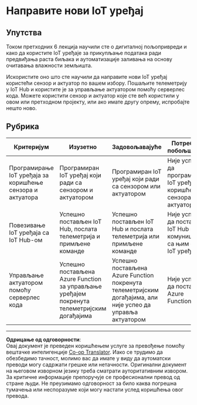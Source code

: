 <!--
CO_OP_TRANSLATOR_METADATA:
{
  "original_hash": "34010c663d96d5f419eda6ac2366a78d",
  "translation_date": "2025-08-28T14:56:20+00:00",
  "source_file": "2-farm/lessons/6-keep-your-plant-secure/assignment.md",
  "language_code": "sr"
}
-->
# Направите нови IoT уређај

## Упутства

Током претходних 6 лекција научили сте о дигиталној пољопривреди и како да користите IoT уређаје за прикупљање података ради предвиђања раста биљака и аутоматизације заливања на основу очитавања влажности земљишта.

Искористите оно што сте научили да направите нови IoT уређај користећи сензор и актуатор по вашем избору. Пошаљите телеметрију у IoT Hub и користите је за управљање актуатором помоћу серверлес кода. Можете користити сензор и актуатор које сте већ користили у овом или претходном пројекту, или ако имате другу опрему, испробајте нешто ново.

## Рубрика

| Критеријум | Изузетно | Задовољавајуће | Потребно побољшање |
| ---------- | -------- | -------------- | ------------------ |
| Програмирање IoT уређаја за коришћење сензора и актуатора | Програмиран IoT уређај који ради са сензором и актуатором | Програмиран IoT уређај који ради са сензором или актуатором | Није успео да програмира IoT уређај за коришћење сензора или актуатора |
| Повезивање IoT уређаја са IoT Hub-ом | Успешно постављен IoT Hub, послата телеметрија и примљене команде | Успешно постављен IoT Hub и послата телеметрија или примљене команде | Није успео да постави IoT Hub и комуницира са њим са IoT уређаја |
| Управљање актуатором помоћу серверлес кода | Успешно постављена Azure Function за управљање уређајем покренута телеметријским догађајима | Успешно постављена Azure Function покренута телеметријским догађајима, али није успео да управља актуатором | Није успео да постави Azure Function |

---

**Одрицање од одговорности**:  
Овај документ је преведен коришћењем услуге за превођење помоћу вештачке интелигенције [Co-op Translator](https://github.com/Azure/co-op-translator). Иако се трудимо да обезбедимо тачност, молимо вас да имате у виду да аутоматски преводи могу садржати грешке или нетачности. Оригинални документ на његовом изворном језику треба сматрати ауторитативним извором. За критичне информације препоручује се професионални превод од стране људи. Не преузимамо одговорност за било каква погрешна тумачења или неспоразуме који могу настати услед коришћења овог превода.